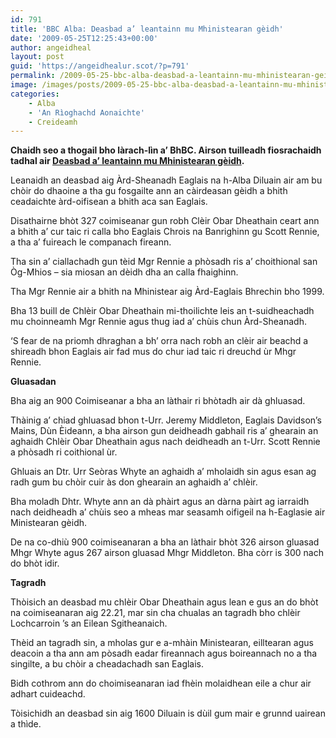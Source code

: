 ```yaml
---
id: 791
title: 'BBC Alba: Deasbad a’ leantainn mu Mhinistearan gèidh'
date: '2009-05-25T12:25:43+00:00'
author: angeidheal
layout: post
guid: 'https://angeidhealur.scot/?p=791'
permalink: /2009-05-25-bbc-alba-deasbad-a-leantainn-mu-mhinistearan-geidh/
image: /images/posts/2009-05-25-bbc-alba-deasbad-a-leantainn-mu-mhinistearan-geidh.webp
categories:
    - Alba
    - 'An Rìoghachd Aonaichte'
    - Creideamh
---
```


**Chaidh seo a thogail bho làrach-lìn a’ BhBC. Airson tuilleadh fiosrachaidh tadhal air [Deasbad a’ leantainn mu Mhinistearan gèidh](http://www.bbc.co.uk/scotland/alba/naidheachdan/story/2009/05/090525_cos_assembly_homosexuality.shtml "Deasbad a' leantainn mu Mhinistearan gèidh").**

Leanaidh an deasbad aig Àrd-Sheanadh Eaglais na h-Alba Diluain air am bu chòir do dhaoine a tha gu fosgailte ann an càirdeasan gèidh a bhith ceadaichte àrd-oifisean a bhith aca san Eaglais.

Disathairne bhòt 327 coimiseanar gun robh Clèir Obar Dheathain ceart ann a bhith a’ cur taic ri calla bho Eaglais Chrois na Banrighinn gu Scott Rennie, a tha a’ fuireach le companach fireann.

Tha sin a’ ciallachadh gun tèid Mgr Rennie a phòsadh ris a’ choithional san Òg-Mhios – sia miosan an dèidh dha an calla fhaighinn.

Tha Mgr Rennie air a bhith na Mhinistear aig Àrd-Eaglais Bhrechin bho 1999.

Bha 13 buill de Chlèir Obar Dheathain mi-thoilichte leis an t-suidheachadh mu choinneamh Mgr Rennie agus thug iad a’ chùis chun Àrd-Sheanadh.

‘S fear de na priomh dhraghan a bh’ orra nach robh an clèir air beachd a shireadh bhon Eaglais air fad mus do chur iad taic ri dreuchd ùr Mhgr Rennie.

**Gluasadan**

Bha aig an 900 Coimiseanar a bha an làthair ri bhòtadh air dà ghluasad.

Thàinig a’ chiad ghluasad bhon t-Urr. Jeremy Middleton, Eaglais Davidson’s Mains, Dùn Èideann, a bha airson gun deidheadh gabhail ris a’ ghearain an aghaidh Chlèir Obar Dheathain agus nach deidheadh an t-Urr. Scott Rennie a phòsadh ri coithional ùr.

Ghluais an Dtr. Urr Seòras Whyte an aghaidh a’ mholaidh sin agus esan ag radh gum bu chòir cuir às don ghearain an aghaidh a’ chlèir.

Bha moladh Dhtr. Whyte ann an dà phàirt agus an dàrna pàirt ag iarraidh nach deidheadh a’ chùis seo a mheas mar seasamh oifigeil na h-Eaglasie air Ministearan gèidh.

De na co-dhiù 900 coimiseanaran a bha an làthair bhòt 326 airson gluasad Mhgr Whyte agus 267 airson gluasad Mhgr Middleton. Bha còrr is 300 nach do bhòt idir.

**Tagradh**

Thòisich an deasbad mu chlèir Obar Dheathain agus lean e gus an do bhòt na coimiseanaran aig 22.21, mar sin cha chualas an tagradh bho chlèir Lochcarroin ’s an Eilean Sgitheanaich.

Thèid an tagradh sin, a mholas gur e a-mhàin Ministearan, eilltearan agus deacoin a tha ann am pòsadh eadar fireannach agus boireannach no a tha singilte, a bu chòir a cheadachadh san Eaglais.

Bidh cothrom ann do choimiseanaran iad fhèin molaidhean eile a chur air adhart cuideachd.

Tòisichidh an deasbad sin aig 1600 Diluain is dùil gum mair e grunnd uairean a thìde.
